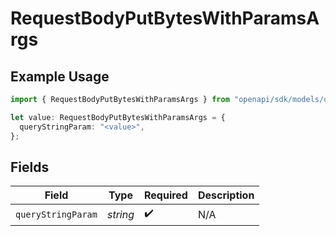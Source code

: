 # RequestBodyPutBytesWithParamsArgs

## Example Usage

```typescript
import { RequestBodyPutBytesWithParamsArgs } from "openapi/sdk/models/operations";

let value: RequestBodyPutBytesWithParamsArgs = {
  queryStringParam: "<value>",
};
```

## Fields

| Field              | Type               | Required           | Description        |
| ------------------ | ------------------ | ------------------ | ------------------ |
| `queryStringParam` | *string*           | :heavy_check_mark: | N/A                |